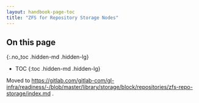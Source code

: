 ```yaml
---
layout: handbook-page-toc
title: "ZFS for Repository Storage Nodes"
---
```


## On this page
{:.no_toc .hidden-md .hidden-lg}

- TOC
{:toc .hidden-md .hidden-lg}

Moved to https://gitlab.com/gitlab-com/gl-infra/readiness/-/blob/master/library/storage/block/repositories/zfs-repo-storage/index.md .
